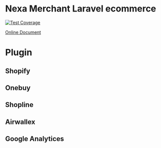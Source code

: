 # Nexa Merchant Laravel ecommerce

[![Test Coverage](https://raw.githubusercontent.com/xxl4/NexaMerchant/main/badge-coverage.svg)](https://packagist.org/packages/xxl4/NexaMerchant)


[Online Document](https://nexa-merchant.vercel.app/)

# Plugin

## Shopify

## Onebuy

## Shopline

## Airwallex

## Google Analytices
